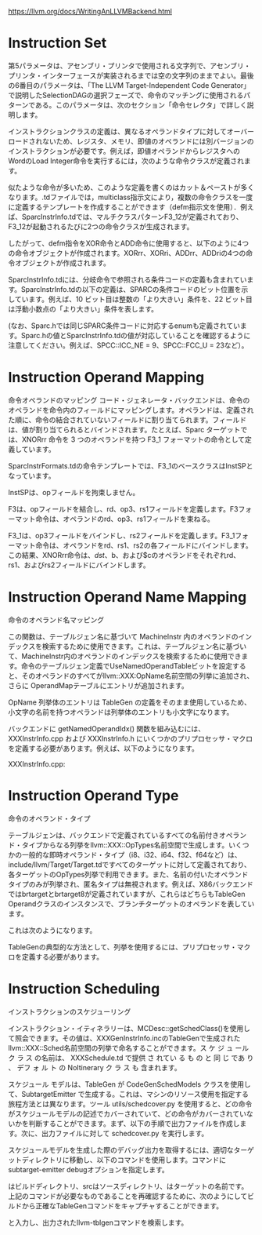 https://llvm.org/docs/WritingAnLLVMBackend.html
# Instruction Set

第5パラメータは、アセンブリ・プリンタで使用される文字列で、アセンブリ・プリンタ・インターフェースが実装されるまでは空の文字列のままでよい。最後の6番目のパラメータは、「The LLVM Target-Independent Code Generator」で説明したSelectionDAGの選択フェーズで、命令のマッチングに使用されるパターンである。このパラメータは、次のセクション「命令セレクタ」で詳しく説明します。

インストラクションクラスの定義は、異なるオペランドタイプに対してオーバーロードされないため、レジスタ、メモリ、即値のオペランドには別バージョンのインストラクションが必要です。例えば，即値オペランドからレジスタへのWordのLoad Integer命令を実行するには，次のような命令クラスが定義されます。

似たような命令が多いため、このような定義を書くのはカット＆ペーストが多くなります。.tdファイルでは，multiclass指示文により，複数の命令クラスを一度に定義するテンプレートを作成することができます（defm指示文を使用）．例えば、SparcInstrInfo.tdでは、マルチクラスパターンF3_12が定義されており、F3_12が起動されるたびに2つの命令クラスが生成されます。

したがって、defm指令をXOR命令とADD命令に使用すると、以下のように4つの命令オブジェクトが作成されます。XORrr、XORri、ADDrr、ADDriの4つの命令オブジェクトが作成されます。

SparcInstrInfo.tdには、分岐命令で参照される条件コードの定義も含まれています。SparcInstrInfo.tdの以下の定義は、SPARCの条件コードのビット位置を示しています。例えば、10 ビット目は整数の「より大きい」条件を、22 ビット目は浮動小数点の「より大きい」条件を表します。

(なお、Sparc.hでは同じSPARC条件コードに対応するenumも定義されています。Sparc.hの値とSparcInstrInfo.tdの値が対応していることを確認するように注意してください。例えば、SPCC::ICC_NE = 9、SPCC::FCC_U = 23など）。

# Instruction Operand Mapping
命令オペランドのマッピング
コード・ジェネレータ・バックエンドは、命令のオペランドを命令内のフィールドにマッピングします。オペランドは、定義された順に、命令の結合されていないフィールドに割り当てられます。フィールドは、値が割り当てられるとバインドされます。たとえば、Sparc ターゲットでは、XNORrr 命令を 3 つのオペランドを持つ F3_1 フォーマットの命令として定義しています。

SparcInstrFormats.tdの命令テンプレートでは、F3_1のベースクラスはInstSPとなっています。

InstSPは、opフィールドを拘束しません。

F3は、opフィールドを結合し、rd、op3、rs1フィールドを定義します。F3フォーマット命令は、オペランドのrd、op3、rs1フィールドを束ねる。

F3_1は、op3フィールドをバインドし、rs2フィールドを定義します。F3_1フォーマット命令は、オペランドをrd、rs1、rs2の各フィールドにバインドします。この結果、XNORrr命令は、$dst、$b、および$cのオペランドをそれぞれrd、rs1、およびrs2フィールドにバインドします。

# Instruction Operand Name Mapping
命令のオペランド名マッピング

この関数は、テーブルジェン名に基づいて MachineInstr 内のオペランドのインデックスを検索するために使用できます。これは、テーブルジェン名に基づいて、MachineInstr内のオペランドのインデックスを検索するために使用できます。命令のテーブルジェン定義でUseNamedOperandTableビットを設定すると、そのオペランドのすべてがllvm::XXX:OpName名前空間の列挙に追加され、さらに OperandMapテーブルにエントリが追加されます。

OpName 列挙体のエントリは TableGen の定義をそのまま使用しているため、小文字の名前を持つオペランドは列挙体のエントリも小文字になります。

バックエンドに getNamedOperandIdx() 関数を組み込むには、XXXInstrInfo.cpp および XXXInstrInfo.h にいくつかのプリプロセッサ・マクロを定義する必要があります。例えば、以下のようになります。

XXXInstrInfo.cpp:

# Instruction Operand Type
命令のオペランド・タイプ

テーブルジェンは、バックエンドで定義されているすべての名前付きオペランド・タイプからなる列挙をllvm::XXX::OpTypes名前空間で生成します。いくつかの一般的な即時オペランド・タイプ（i8、i32、i64、f32、f64など）は、include/llvm/Target/Target.tdですべてのターゲットに対して定義されており、各ターゲットのOpTypes列挙で利用できます。また、名前の付いたオペランドタイプのみが列挙され、匿名タイプは無視されます。例えば、X86バックエンドではbrtargetとbrtarget8が定義されていますが、これらはどちらもTableGen Operandクラスのインスタンスで、ブランチターゲットのオペランドを表しています。

これは次のようになります。

TableGenの典型的な方法として、列挙を使用するには、プリプロセッサ・マクロを定義する必要があります。

# Instruction Scheduling
インストラクションのスケジューリング

インストラクション・イティネラリーは、MCDesc::getSchedClass()を使用して照会できます。その値は、XXXGenInstrInfo.incのTableGenで生成されたllvm::XXX::Sched名前空間の列挙で命名することができます。ス ケ ジ ュ ール ク ラ ス の名前は、 XXXSchedule.td で提供 さ れてい る も の と 同 じ であ り 、 デフ ォ ル ト の NoItinerary ク ラ ス も 含まれます。

スケジュール モデルは、TableGen が CodeGenSchedModels クラスを使用して、SubtargetEmitter で生成する。これは、マシンのリソース使用を指定する旅程方法とは異なります。ツール utils/schedcover.py を使用すると、どの命令がスケジュールモデルの記述でカバーされていて、どの命令がカバーされていないかを判断することができます。まず、以下の手順で出力ファイルを作成します。次に、出力ファイルに対して schedcover.py を実行します。

スケジュールモデルを生成した際のデバッグ出力を取得するには、適切なターゲットディレクトリに移動し、以下のコマンドを使用します。コマンドにsubtarget-emitter debugオプションを指定します。

<build>はビルドディレクトリ、srcはソースディレクトリ、<target>はターゲットの名前です。上記のコマンドが必要なものであることを再確認するために、次のようにしてビルドから正確なTableGenコマンドをキャプチャすることができます。

と入力し、出力されたllvm-tblgenコマンドを検索します。

